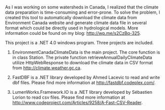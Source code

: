 As I was working on some watersheds in Canada, I realized that the climate data preparation is time-consuming and error-prone. To solve the problem, I created this tool to automatically download the climate data from Environment Canada website and generate climate data file in several format which could be directly used in hydrological models. More information could be found on my blog: http://wp.me/s2CzBq-325.

This project is a .NET 4.0 windows program. Three projects are included.

1. EnvironmentCanadaClimateData is the main project. The core function is in class Station. The private function retrieveAnnualDailyClimateData utilize HttpWebResponse to download the climate data in CSV format from http://climate.weather.gc.ca.

2. FastDBF is a .NET library developed by Ahmed Lacevic to read and write dbf files. Please find more information at http://fastdbf.codeplex.com/.

3. LumenWorks.Framework.IO is a .NET library developed by Sébastien Lorion to read csv files. Please find more information at http://www.codeproject.com/Articles/9258/A-Fast-CSV-Reader.